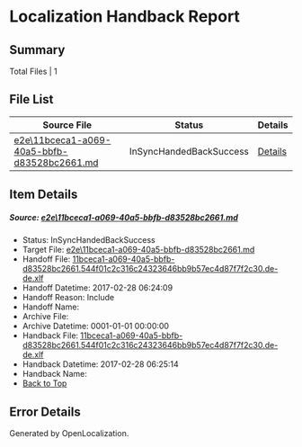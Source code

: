 # <a name='report-top'></a> Localization Handback Report

## Summary
 Total Files | 1

## File List
 Source File | Status | Details 
 ----------- | ------ | ------- 
 [e2e\11bceca1-a069-40a5-bbfb-d83528bc2661.md](https://github.com/OpenLocalizationTestOrg/ol-test4/blob/14148e95f0a68302d9ea5d92d1846a0a6a321638/e2e/11bceca1-a069-40a5-bbfb-d83528bc2661.md) | InSyncHandedBackSuccess | [Details](#b2c8cb55b655f4bd85e2afd129f1f0c3d28f9f731)

## Item Details
##### <a name='b2c8cb55b655f4bd85e2afd129f1f0c3d28f9f731'></a> Source: [e2e\11bceca1-a069-40a5-bbfb-d83528bc2661.md](https://github.com/OpenLocalizationTestOrg/ol-test4/blob/14148e95f0a68302d9ea5d92d1846a0a6a321638/e2e/11bceca1-a069-40a5-bbfb-d83528bc2661.md)
* Status: InSyncHandedBackSuccess
* Target File: [e2e\11bceca1-a069-40a5-bbfb-d83528bc2661.md](https://github.com/OpenLocalizationTestOrg/ol-test4-dede/blob/22c01f79ac900e670f3d3e3ebb7f04b2fbcb0dea/e2e/11bceca1-a069-40a5-bbfb-d83528bc2661.md)
* Handoff File: [11bceca1-a069-40a5-bbfb-d83528bc2661.544f01c2c316c24323646bb9b57ec4d87f7f2c30.de-de.xlf](https://github.com/OpenLocalizationTestOrg/ol-test4-handoff/blob/f6b58e73093fcf4b9cb6c25b2b2423a3ea618077/ol-handoff/OpenLocalizationTestOrg/ol-test4-dede/xinjiang/ht/11bceca1-a069-40a5-bbfb-d83528bc2661.544f01c2c316c24323646bb9b57ec4d87f7f2c30.de-de.xlf)
* Handoff Datetime: 2017-02-28 06:24:09
* Handoff Reason: Include
* Handoff Name: 
* Archive File: 
* Archive Datetime: 0001-01-01 00:00:00
* Handback File: [11bceca1-a069-40a5-bbfb-d83528bc2661.544f01c2c316c24323646bb9b57ec4d87f7f2c30.de-de.xlf](https://github.com/OpenLocalizationTestOrg/ol-test4-handback/blob/3efa755baeb1d0913904480f036f0855f7a1982b/ol-handback/OpenLocalizationTestOrg/ol-test4-dede/xinjiang/ht/11bceca1-a069-40a5-bbfb-d83528bc2661.544f01c2c316c24323646bb9b57ec4d87f7f2c30.de-de.xlf)
* Handback Datetime: 2017-02-28 06:25:14
* Handback Name: 
* [Back to Top](#report-top)


## Error Details

Generated by OpenLocalization.
